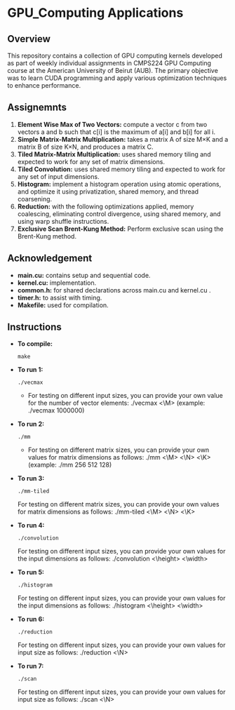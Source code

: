 # GPU_Computing Applications

## Overview

This repository contains a collection of GPU computing kernels developed as part of weekly individual assignments in CMPS224 GPU Computing course at the American University of Beirut (AUB). The primary objective was to learn CUDA programming and apply various optimization techniques to enhance performance.

## Assignemnts

1. **Element Wise Max of Two Vectors:** compute a vector c from two vectors a and b such that c[i] is the maximum of a[i] and b[i] for all i.
2. **Simple Matrix-Matrix Multiplication:** takes a matrix A of size M×K and a matrix B of size K×N, and produces a matrix C.
3. **Tiled Matrix-Matrix Multiplication:** uses shared memory tiling and expected to work for any set of matrix dimensions. 
4. **Tiled Convolution:** uses shared memory tiling and expected to work for any set of input dimensions.
5. **Histogram:** implement a histogram operation using atomic operations, and optimize it using privatization, shared memory, and thread coarsening. 
6. **Reduction:** with the following optimizations applied, memory coalescing, eliminating control divergence, using shared memory, and using warp shuffle instructions. 
7. **Exclusive Scan Brent-Kung Method:** Perform exclusive scan using the Brent-Kung method.

## Acknowledgement

- **main.cu:** contains setup and sequential code.
- **kernel.cu:** implementation. 
- **common.h:** for shared declarations across main.cu and kernel.cu .
- **timer.h:** to assist with timing.
- **Makefile:** used for compilation.


## Instructions

- **To compile:**

  ```
  make
  ```

- **To run 1:**

  ```
  ./vecmax
  ```
  - For testing on different input sizes, you can provide your own value for the number of 
  vector elements: ./vecmax <\M> (example: ./vecmax 1000000)


- **To run 2:**

  ```
  ./mm
  ```
  - For testing on different matrix sizes, you can provide your own values for matrix 
  dimensions as follows: ./mm <\M> <\N> <\K> (example: ./mm 256 512 128)


- **To run 3:**

  ```
  ./mm-tiled
  ```
  For testing on different matrix sizes, you can provide your own values for matrix 
  dimensions as follows: ./mm-tiled <\M> <\N> <\K> 


- **To run 4:**

  ```
  ./convolution
  ```
  For testing on different input sizes, you can provide your own values for the input 
  dimensions as follows: ./convolution <\height> <\width>


- **To run 5:**

  ```
  ./histogram
  ```
  For testing on different input sizes, you can provide your own values for the input 
  dimensions as follows: ./histogram <\height> <\width>


- **To run 6:**

  ```
  ./reduction
  ```
  For testing on different input sizes, you can provide your own values for input size as 
  follows: ./reduction <\N>


- **To run 7:**

  ```
  ./scan
  ```
  For testing on different input sizes, you can provide your own values for input size as 
  follows: ./scan <\N>